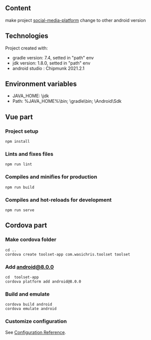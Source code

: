 Content
-----
make project [social-media-platform](https://github.com/huang-hua1212/social-media-platform) change to other android version


Technologies
-----
Project created with:
* gradle version: 7.4,  setted in "path" env
* jdk version: 1.8.0,  setted in "path" env
* android studio : Chipmunk 2021.2.1

Environment variables
-----
* JAVA_HOME: \jdk
* Path: %JAVA_HOME%\bin; \gradle\bin; \Android\Sdk

Vue part
-----

### Project setup
```
npm install
```

### Lints and fixes files
```
npm run lint
```

### Compiles and minifies for production
```
npm run build
```

### Compiles and hot-reloads for development
```
npm run serve
```

Cordova part
-----
### Make cordova folder
```
cd ..
cordova create toolset-app com.wasichris.toolset toolset
```

### Add android@8.0.0
```
cd  toolset-app
cordova platform add android@8.0.0
```

### Build and emulate
```
cordova build android
cordova emulate android
```


### Customize configuration
See [Configuration Reference](https://cli.vuejs.org/config/).
